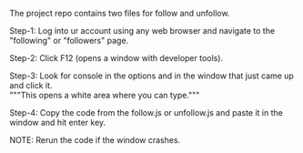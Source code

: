 The project repo contains two files for follow and unfollow.

Step-1: Log into ur account using any web browser and navigate to the "following" or "followers" page.

Step-2: Click F12 (opens a window with developer tools).

Step-3: Look for console in the options and in the window that just came up and click it.     
        """This opens  a white area where you can type."""

Step-4: Copy the code from the follow.js or unfollow.js and paste it in the window and hit enter key.

NOTE:   Rerun the code if the window crashes.

